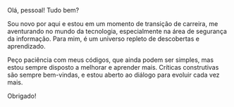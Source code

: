 Olá, pessoal! Tudo bem?

Sou novo por aqui e estou em um momento de transição de carreira, me aventurando no mundo da tecnologia, especialmente na área de segurança da informação. Para mim, é um universo repleto de descobertas e aprendizado.

Peço paciência com meus códigos, que ainda podem ser simples, mas estou sempre disposto a melhorar e aprender mais. Críticas construtivas são sempre bem-vindas, e estou aberto ao diálogo para evoluir cada vez mais.

Obrigado!
